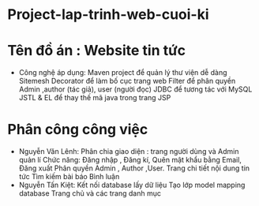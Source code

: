 # Project-lap-trinh-web-cuoi-ki

# Tên đồ án : Website tin tức
 
- Công nghệ áp dụng:
    Maven project để quản lý thư viện dễ dàng
    Sitemesh Decorator để làm bố cục trang web
    Filter để phân quyền Admin ,author (tác giả), user (người đọc)
    JDBC để tương tác với MySQL
    JSTL & EL  để thay thế mã java trong trang JSP

# Phân công công việc
- Nguyễn Văn Lênh:
    Phân chia giao diện : trang người dùng và Admin quản lí
    Chức năng: Đăng nhập , Đăng kí, Quên mật khẩu bằng Email, Đăng xuất
    Phân quyền Admin , Author ,User.
    Trang chi tiết nội dung tin tức
    Tìm kiếm bài báo
    Bình luận
- Nguyễn Tấn Kiệt:
    Kết nối database lấy dữ liệu
    Tạo lớp model mapping database
    Trang chủ và các trang danh mục

